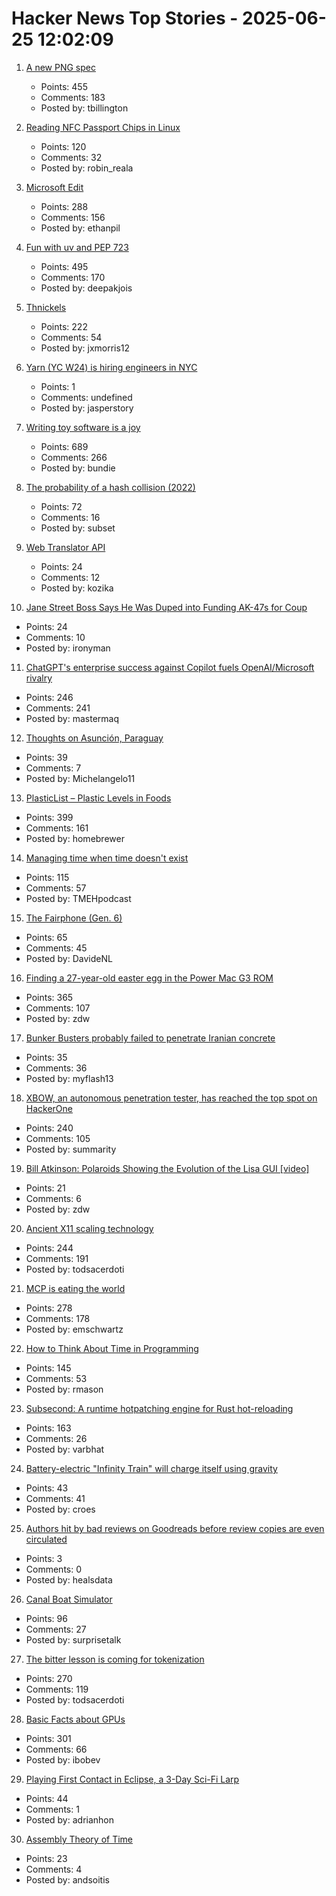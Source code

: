 # Hacker News Top Stories - 2025-06-25 12:02:09

1. [A new PNG spec](https://www.programmax.net/articles/png-is-back/)
   - Points: 455
   - Comments: 183
   - Posted by: tbillington

2. [Reading NFC Passport Chips in Linux](https://shkspr.mobi/blog/2025/06/reading-nfc-passport-chips-in-linux/)
   - Points: 120
   - Comments: 32
   - Posted by: robin_reala

3. [Microsoft Edit](https://github.com/microsoft/edit)
   - Points: 288
   - Comments: 156
   - Posted by: ethanpil

4. [Fun with uv and PEP 723](https://www.cottongeeks.com/articles/2025-06-24-fun-with-uv-and-pep-723)
   - Points: 495
   - Comments: 170
   - Posted by: deepakjois

5. [Thnickels](https://thick-coins.net/?_bhlid=8a5736885893b7837e681aa73f890b9805a4673e)
   - Points: 222
   - Comments: 54
   - Posted by: jxmorris12

6. [Yarn (YC W24) is hiring engineers in NYC](https://www.ycombinator.com/companies/yarn-2/jobs/dAUuy2r-founding-engineer)
   - Points: 1
   - Comments: undefined
   - Posted by: jasperstory

7. [Writing toy software is a joy](https://blog.jsbarretto.com/post/software-is-joy)
   - Points: 689
   - Comments: 266
   - Posted by: bundie

8. [The probability of a hash collision (2022)](https://kevingal.com/blog/collisions.html)
   - Points: 72
   - Comments: 16
   - Posted by: subset

9. [Web Translator API](https://developer.mozilla.org/en-US/docs/Web/API/Translator)
   - Points: 24
   - Comments: 12
   - Posted by: kozika

10. [Jane Street Boss Says He Was Duped into Funding AK-47s for Coup](https://www.bloomberg.com/news/articles/2025-06-25/jane-street-s-rob-granieri-says-he-was-duped-into-funding-south-sudan-coup-plot)
   - Points: 24
   - Comments: 10
   - Posted by: ironyman

11. [ChatGPT's enterprise success against Copilot fuels OpenAI/Microsoft rivalry](https://www.bloomberg.com/news/articles/2025-06-24/chatgpt-vs-copilot-inside-the-openai-and-microsoft-rivalry)
   - Points: 246
   - Comments: 241
   - Posted by: mastermaq

12. [Thoughts on Asunción, Paraguay](https://cpsi.media/p/thoughts-on-asuncion-paraguay)
   - Points: 39
   - Comments: 7
   - Posted by: Michelangelo11

13. [PlasticList – Plastic Levels in Foods](https://www.plasticlist.org/)
   - Points: 399
   - Comments: 161
   - Posted by: homebrewer

14. [Managing time when time doesn't exist](https://multiverseemployeehandbook.com/blog/temporal-resources-managing-time-when-time-doesnt-exist/)
   - Points: 115
   - Comments: 57
   - Posted by: TMEHpodcast

15. [The Fairphone (Gen. 6)](https://shop.fairphone.com/the-fairphone-gen-6)
   - Points: 65
   - Comments: 45
   - Posted by: DavideNL

16. [Finding a 27-year-old easter egg in the Power Mac G3 ROM](https://www.downtowndougbrown.com/2025/06/finding-a-27-year-old-easter-egg-in-the-power-mac-g3-rom/)
   - Points: 365
   - Comments: 107
   - Posted by: zdw

17. [Bunker Busters probably failed to penetrate Iranian concrete](https://www.popularmechanics.com/military/weapons/a65172594/ultra-strong-concrete-stops-bunker-busting-bombs/)
   - Points: 35
   - Comments: 36
   - Posted by: myflash13

18. [XBOW, an autonomous penetration tester, has reached the top spot on HackerOne](https://xbow.com/blog/top-1-how-xbow-did-it/)
   - Points: 240
   - Comments: 105
   - Posted by: summarity

19. [Bill Atkinson: Polaroids Showing the Evolution of the Lisa GUI [video]](https://www.youtube.com/watch?v=Qg0mHFcB510)
   - Points: 21
   - Comments: 6
   - Posted by: zdw

20. [Ancient X11 scaling technology](https://flak.tedunangst.com/post/forbidden-secrets-of-ancient-X11-scaling-technology-revealed)
   - Points: 244
   - Comments: 191
   - Posted by: todsacerdoti

21. [MCP is eating the world](https://www.stainless.com/blog/mcp-is-eating-the-world--and-its-here-to-stay)
   - Points: 278
   - Comments: 178
   - Posted by: emschwartz

22. [How to Think About Time in Programming](https://shanrauf.com/archive/how-to-think-about-time-in-programming)
   - Points: 145
   - Comments: 53
   - Posted by: rmason

23. [Subsecond: A runtime hotpatching engine for Rust hot-reloading](https://docs.rs/subsecond/0.7.0-alpha.1/subsecond/index.html)
   - Points: 163
   - Comments: 26
   - Posted by: varbhat

24. [Battery-electric "Infinity Train" will charge itself using gravity](https://newatlas.com/transport/fortescue-wae-infinity-train-electric/)
   - Points: 43
   - Comments: 41
   - Posted by: croes

25. [Authors hit by bad reviews on Goodreads before review copies are even circulated](https://www.thebookseller.com/news/authors-hit-by-bad-reviews-on-goodreads-before-review-copies-are-even-circulated)
   - Points: 3
   - Comments: 0
   - Posted by: healsdata

26. [Canal Boat Simulator](https://jacobfilipp.com/boat/)
   - Points: 96
   - Comments: 27
   - Posted by: surprisetalk

27. [The bitter lesson is coming for tokenization](https://lucalp.dev/bitter-lesson-tokenization-and-blt/)
   - Points: 270
   - Comments: 119
   - Posted by: todsacerdoti

28. [Basic Facts about GPUs](https://damek.github.io/random/basic-facts-about-gpus/)
   - Points: 301
   - Comments: 66
   - Posted by: ibobev

29. [Playing First Contact in Eclipse, a 3-Day Sci-Fi Larp](https://mssv.net/2025/06/15/playing-first-contact-in-eclipse-a-spectacular-3-day-sci-fi-larp/)
   - Points: 44
   - Comments: 1
   - Posted by: adrianhon

30. [Assembly Theory of Time](https://faculty.ucr.edu/~legneref/Assembly%20Theory.htm)
   - Points: 23
   - Comments: 4
   - Posted by: andsoitis

